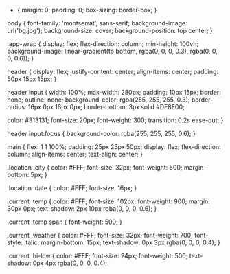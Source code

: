 * {
  margin: 0;
  padding: 0;
  box-sizing: border-box;
}

body {
  font-family: 'montserrat', sans-serif;
  background-image: url('bg.jpg');
  background-size: cover;
  background-position: top center;
}

.app-wrap {
  display: flex;
  flex-direction: column;
  min-height: 100vh;
  background-image: linear-gradient(to bottom, rgba(0, 0, 0, 0.3), rgba(0, 0, 0, 0.6));
}

header {
  display: flex;
  justify-content: center;
  align-items: center;
  padding: 50px 15px 15px;
}

header input {
  width: 100%;
  max-width: 280px;
  padding: 10px 15px;
  border: none;
  outline: none;
  background-color: rgba(255, 255, 255, 0.3);
  border-radius: 16px 0px 16px 0px;
  border-bottom: 3px solid #DF8E00;
  
  color: #313131;
  font-size: 20px;
  font-weight: 300;
  transition: 0.2s ease-out;
}

header input:focus {
  background-color: rgba(255, 255, 255, 0.6);
}

main {
  flex: 1 1 100%;
  padding: 25px 25px 50px;
  display: flex;
  flex-direction: column;
  align-items: center;
  text-align: center;
}

.location .city {
  color: #FFF;
  font-size: 32px;
  font-weight: 500;
  margin-bottom: 5px;
}

.location .date {
  color: #FFF;
  font-size: 16px;
}

.current .temp {
  color: #FFF;
  font-size: 102px;
  font-weight: 900;
  margin: 30px 0px;
  text-shadow: 2px 10px rgba(0, 0, 0, 0.6);
}

.current .temp span {
  font-weight: 500;
}

.current .weather {
  color: #FFF;
  font-size: 32px;
  font-weight: 700;
  font-style: italic;
  margin-bottom: 15px;
  text-shadow: 0px 3px rgba(0, 0, 0, 0.4);
}

.current .hi-low {
  color: #FFF;
  font-size: 24px;
  font-weight: 500;
  text-shadow: 0px 4px rgba(0, 0, 0, 0.4);
